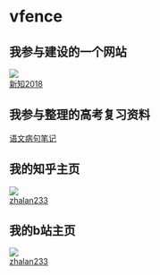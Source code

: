 # vfence
## 我参与建设的一个网站  
![](https://i.loli.net/2019/07/20/5d32e40103c6d85332.png)  
[新知2018](xinzhi2018.github.io)
## 我参与整理的高考复习资料
[语文病句笔记](https://vfence.github.io/gaokaonote/)
## 我的知乎主页
![](https://cn.bing.com/th?id=AMMS_dc6c11a8eea0ca3a44c65f2bebbf8446&w=110&h=110&c=7&rs=1&qlt=95&pcl=f9f9f9&cdv=1&dpr=1.25&pid=16.1)  
[zhalan233](https://www.zhihu.com/people/yue233/)
## 我的b站主页
![](https://ss1.baidu.com/6ONXsjip0QIZ8tyhnq/it/u=2810627290,1080409091&fm=58&s=8197C732C535FA313E526557030030BB&bpow=121&bpoh=75)  
[zhalan233](https://space.bilibili.com/21576061)
